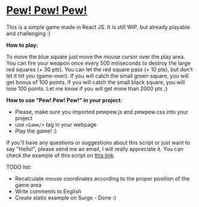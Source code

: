 # [Pew! Pew! Pew!](http://pewpew.surge.sh/)

This is a simple game made in React JS. It is still WIP, but already playable and challenging :)

**How to play:**

<p>To move the blue square just move the mouse cursor over the play area. You can fire your weapon once every 500 miliseconds to destroy the large red squares (+ 30 pts).
You can let the red square pass (+ 10 pts), but don't let it hit you (game-over). If you will catch the small green square, you will get bonus of 100 points. If you will catch the small black square, you will lose 100 points. Let me know if you will get more than 2000 pts ;)</p>

**How to use "Pew! Pew! Pew!" in your project:**

- Please, make sure you imported pewpew.js and pewpew.css into your project
- use ```<Game/>``` tag in your webpage
- Play the game! :)

If you'll have any questions or suggestions about this script or just want to say "Hello!", please send me an email, I will really appreciate it. You can check the example of this script on [this link](http://pewpew.surge.sh/).

TODO list:
 - Recalculate mouse coordinates according to the proper position of the game area
 - Write comments to English
 - Create static example on Surge - Done :)
 





